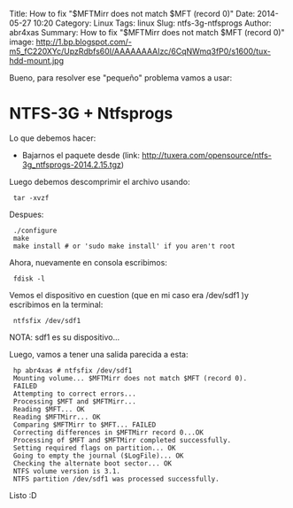 Title: How to fix "$MFTMirr does not match $MFT (record 0)"
Date: 2014-05-27 10:20
Category: Linux
Tags: linux
Slug: ntfs-3g-ntfsprogs
Author: abr4xas
Summary: How to fix "$MFTMirr does not match $MFT (record 0)"
image: http://1.bp.blogspot.com/-m5_fC220XYc/UpzRdbfs60I/AAAAAAAAIzc/6CqNWmq3fP0/s1600/tux-hdd-mount.jpg

Bueno, para resolver ese "pequeño" problema vamos a usar:

# NTFS-3G + Ntfsprogs

Lo que debemos hacer:

 * Bajarnos el paquete desde (link: http://tuxera.com/opensource/ntfs-3g_ntfsprogs-2014.2.15.tgz)
 
Luego debemos descomprimir el archivo usando: 

     tar -xvzf

Despues: 

     ./configure
     make
     make install # or 'sudo make install' if you aren't root

Ahora, nuevamente en consola escribimos: 

     fdisk -l

Vemos el dispositivo en cuestion (que en mi caso era /dev/sdf1 )y escribimos en la terminal:

     ntfsfix /dev/sdf1

NOTA: sdf1 es su dispositivo... 

Luego, vamos a  tener una salida parecida a esta:

     hp abr4xas # ntfsfix /dev/sdf1
     Mounting volume... $MFTMirr does not match $MFT (record 0).
     FAILED
     Attempting to correct errors... 
     Processing $MFT and $MFTMirr...
     Reading $MFT... OK
     Reading $MFTMirr... OK
     Comparing $MFTMirr to $MFT... FAILED
     Correcting differences in $MFTMirr record 0...OK
     Processing of $MFT and $MFTMirr completed successfully.
     Setting required flags on partition... OK
     Going to empty the journal ($LogFile)... OK
     Checking the alternate boot sector... OK
     NTFS volume version is 3.1.
     NTFS partition /dev/sdf1 was processed successfully.

Listo :D